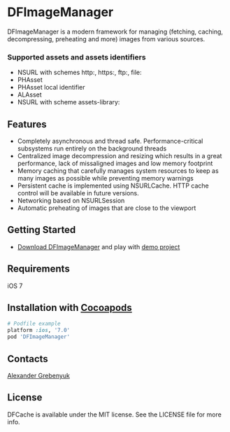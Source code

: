 # DFImageManager
DFImageManager is a modern framework for managing (fetching, caching, decompressing, preheating and more) images from various sources.

### Supported assets and assets identifiers
- NSURL with schemes http:, https:, ftp:, file:
- PHAsset
- PHAsset local identifier
- ALAsset
- NSURL with scheme assets-library:

## Features
- Completely asynchronous and thread safe. Performance-critical subsystems run entirely on the background threads
- Centralized image decompression and resizing which results in a great performance, lack of missaligned images and low memory footprint
- Memory caching that carefully manages system resources to keep as many images as possible while preventing memory warnings
- Persistent cache is implemented using NSURLCache. HTTP cache control will be available in future versions.
- Networking based on NSURLSession
- Automatic preheating of images that are close to the viewport

## Getting Started
- [Download DFImageManager](https://github.com/kean/DFImageManager/releases) and play with [demo project](https://github.com/kean/DFImageManager/tree/master/DFImageManagerSample) 

## Requirements
iOS 7

## Installation with [Cocoapods](http://cocoapods.org)
```ruby
# Podfile example
platform :ios, '7.0'
pod 'DFImageManager'
```

## Contacts
[Alexander Grebenyuk](https://github.com/kean)

## License
DFCache is available under the MIT license. See the LICENSE file for more info.
